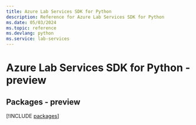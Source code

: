 ```yaml
---
title: Azure Lab Services SDK for Python
description: Reference for Azure Lab Services SDK for Python
ms.date: 05/03/2024
ms.topic: reference
ms.devlang: python
ms.service: lab-services
---
```

# Azure Lab Services SDK for Python - preview
## Packages - preview
[!INCLUDE [packages](lab-services-index.md)]